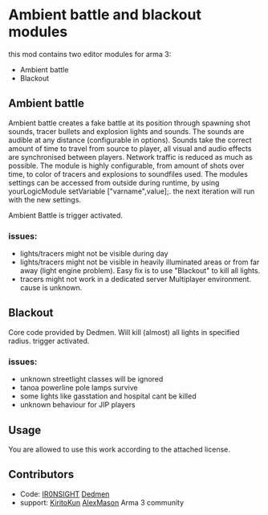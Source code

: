 # Ambient battle and blackout modules
this mod contains two editor modules for arma 3:
- Ambient battle
- Blackout

## Ambient battle
Ambient  battle creates a fake battle at its position through spawning shot sounds, tracer bullets and explosion lights and sounds. The sounds are audible at any distance (configurable in options). Sounds take the correct amount of time to travel from source to player, all visual and audio effects are synchronised between players. Network traffic is reduced as much as possible. 
The module is highly configurable, from amount of shots over time, to color of tracers and explosions to soundfiles used. 
The modules settings can be accessed from outside during runtime, by using yourLogicModule setVariable ["varname",value];. the next iteration will run with the new settings.

Ambient Battle is trigger activated.

### issues:
- lights/tracers might not be visible during day
- lights/tracers might not be visible in heavily illuminated areas or from far away (light engine problem). Easy fix is to use "Blackout" to kill all lights.
- tracers might not work in a dedicated server Multiplayer environment. cause is unknown.

## Blackout
Core code provided by Dedmen. Will kill (almost) all lights in specified radius. trigger activated.

### issues:
- unknown streetlight classes will be ignored
- tanoa powerline pole lamps survive
- some lights like gasstation and hospital cant be killed
- unknown behaviour for JIP players
## Usage
You are allowed to use this work according to the attached license.

## Contributors
- Code:
[IR0NSIGHT](https://github.com/IR0NSIGHT)
[Dedmen](https://github.com/Dedmen)
- support:
[KiritoKun](https://github.com/KiritoKun223)
[AlexMason](https://github.com/AlexMason1)
Arma 3 community 
